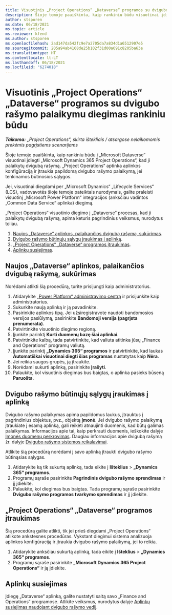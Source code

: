 ```yaml
---
title: Visuotinis „Project Operations“ „Dataverse“ programos su dvigubo rašymo palaikymu diegimas rankiniu būdu
description: Šioje temoje paaiškinta, kaip rankiniu būdu visuotinai įdiegti „Project Operations“ „Dataverse“ programą, kad ji palaikytų dvigubą rašymą.
author: stsporen
ms.date: 06/18/2021
ms.topic: article
ms.reviewer: kfend
ms.author: stsporen
ms.openlocfilehash: 2ad147da542fc9e7a2705da7a834d1a6512907e5
ms.sourcegitcommit: 205a94ab4168de25b102f31d00a691c8205ba63e
ms.translationtype: HT
ms.contentlocale: lt-LT
ms.lasthandoff: 06/18/2021
ms.locfileid: "6274018"
---
```

# <a name="manually-deploy-the-project-operations-dataverse-app-with-dual-write-support"></a>Visuotinis „Project Operations“ „Dataverse“ programos su dvigubo rašymo palaikymu diegimas rankiniu būdu

_**Taikoma:** „Project Operations“, skirta ištekliais / atsargose nelaikomomis prekėmis pagrįstiems scenarijams_

Šioje temoje paaiškinta, kaip rankiniu būdu į „Microsoft Dataverse“ visuotinai įdiegti „Microsoft Dynamics 365 Project Operations“, kad ji palaikytų dvigubą rašymą. „Project Operations“ aptinka aplinkos konfigūraciją ir įtraukia papildomą dvigubo rašymo palaikymą, jei tenkinamos būtinosios sąlygos.

Jei, visuotinai diegdami per „Microsoft Dynamics“ „Lifecycle Services“ (LCS), vadovavotės šioje temoje pateiktais nurodymais, galite praleisti visuotinį „Microsoft Power Platform“ integracijos (anksčiau vadintos „Common Data Service“ aplinka) diegimą.

„Project Operations“ visuotinio diegimo į „Dataverse“ procesas, kad ji palaikytų dvigubą rašymą, apima keturis pagrindinius veiksmus, nurodytus toliau.

1. [Naujos „Dataverse“ aplinkos, palaikančios dvigubą rašymą, sukūrimas](#create).
2. [Dvigubo rašymo būtinųjų sąlygų įraukimas į aplinką](#prerequisites).
3. [„Project Operations“ „Dataverse“ programos įtraukimas](#dataverse).
4. [Aplinkų susiejimas](#link).

## <a name="create-a-new-environment-in-dataverse-that-supports-dual-write"></a><a name="create"></a>Naujos „Dataverse“ aplinkos, palaikančios dvigubą rašymą, sukūrimas

Norėdami atlikti šią procedūrą, turite prisijungti kaip administratorius.

1. Atidarykite [„Power Platform“ administravimo centrą](https://admin.powerplatform.com) ir prisijunkite kaip administratorius.
2. Sukurkite naują aplinką ir ją pavadinkite.
3. Pasirinkite aplinkos tipą. Jei užsiregistravote naudoti bandomosios versijos pasiūlymą, pasirinkite **Bandomoji versija (pagrįsta prenumerata)**.
4. Patvirtinkite visuotinio diegimo regioną.
5. Įjunkite parinktį **Kurti duomenų bazę šiai aplinkai**. 
6. Patvirtinkite kalbą, tada patvirtinkite, kad valiuta atitinka jūsų „Finance and Operations“ programų valiutą.
7. Įjunkite parinktį **„Dynamics 365“ programos** ir patvirtinkite, kad laukas **Automatiškai visuotinai diegti šias programas** nustatytas kaip **Nėra**.
8. Jei reikia saugos grupės, ją įtraukite.
9. Norėdami sukurti aplinką, pasirinkite **Įrašyti**.
10. Palaukite, kol visuotinis diegimas bus baigtas, o aplinka pasieks būseną **Paruošta**.

## <a name="add-dual-write-prerequisites-to-the-environment"></a><a name="prerequisites"></a>Dvigubo rašymo būtinųjų sąlygų įraukimas į aplinką

Dvigubo rašymo palaikymas apima papildomus laukus, įtrauktus į pagrindinius objektus, pvz., objektą **Įmonė**. Jei dvigubo rašymo palaikymą įtraukiate į esamą aplinką, gali reikėti atnaujinti duomenis, kad būtų galimas palaikymas. Informacijos apie tai, kaip perkrauti duomenis, ieškokite dalyje [Įmonės duomenų perkrovimas](/dynamics365/fin-ops-core/dev-itpro/data-entities/dual-write/bootstrap-company-data). Daugiau informacijos apie dvigubą rašymą žr. dalyje [Dvigubo rašymo sistemos reikalavimai](/dynamics365/fin-ops-core/dev-itpro/data-entities/dual-write/dual-write-system-req).

Atlikite šią procedūrą norėdami į savo aplinką įtraukti dvigubo rašymo būtinąsias sąlygas.

1. Atidarykite ką tik sukurtą aplinką, tada eikite į **Išteklius** \> **„Dynamics 365“ programos**.
2. Programų sąraše pasirinkite **Pagrindinis dvigubo rašymo sprendimas** ir jį įdiekite.
3. Palaukite, kol diegimas bus baigtas. Tada programų sąraše pasirinkite **Dvigubo rašymo programos tvarkymo sprendimas** ir jį įdiekite.

## <a name="add-the-project-operations-dataverse-app"></a><a name="dataverse"></a>„Project Operations“ „Dataverse“ programos įtraukimas

Šią procedūrą galite atlikti, tik jei prieš diegdami „Project Operations“ atlikote ankstesnes procedūras. Vykstant diegimui sistema analizuoja aplinkos konfigūraciją ir įtraukia dvigubo rašymo palaikymą, jei to reikia.

1. Atidarykite anksčiau sukurtą aplinką, tada eikite į **Išteklius** \> **„Dynamics 365“ programos**.
2. Programų sąraše pasirinkite **„Microsoft Dynamics 365 Project Operations“** ir ją įdiekite.

## <a name="link-your-environments"></a><a name="link"></a>Aplinkų susiejimas

Įdiegę „Dataverse“ aplinką, galite nustatyti saitą savo „Finance and Operations“ programose. Atlikite veiksmus, nurodytus dalyje [Aplinkų susiejimas naudojant dvigubo rašymo vedlį](/dynamics365/fin-ops-core/dev-itpro/data-entities/dual-write/link-your-environment).
